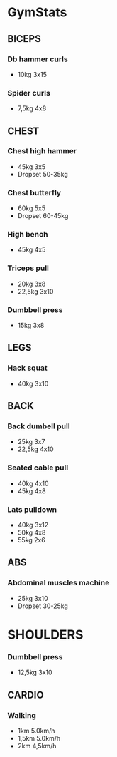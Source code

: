 # GymStats


## BICEPS

### Db hammer curls 
 * 10kg 3x15

### Spider curls
 * 7,5kg 4x8


## CHEST

### Chest high hammer 
 * 45kg 3x5 
 * Dropset 50-35kg

### Chest butterfly
 * 60kg 5x5
 * Dropset 60-45kg

### High bench 
 * 45kg 4x5

### Triceps pull 
 * 20kg 3x8
 * 22,5kg 3x10

### Dumbbell press
 * 15kg 3x8


## LEGS

### Hack squat 
 * 40kg 3x10


## BACK

### Back dumbell pull 
 * 25kg 3x7
 * 22,5kg 4x10

### Seated cable pull
 * 40kg 4x10
 * 45kg 4x8

### Lats pulldown
 * 40kg 3x12
 * 50kg 4x8
 * 55kg 2x6


## ABS

### Abdominal muscles machine
 * 25kg 3x10
 * Dropset 30-25kg


# SHOULDERS

### Dumbbell press
 * 12,5kg 3x10


## CARDIO

### Walking
 * 1km 5.0km/h
 * 1,5km 5.0km/h
 * 2km 4,5km/h
